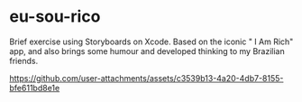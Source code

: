 # eu-sou-rico
Brief exercise using Storyboards on Xcode. Based on the iconic " I Am Rich" app, and also brings some humour and developed thinking to my Brazilian friends.


https://github.com/user-attachments/assets/c3539b13-4a20-4db7-8155-bfe611bd8e1e

